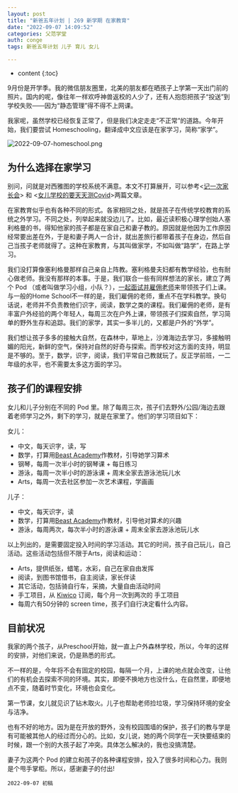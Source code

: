 ```yaml
---
layout: post
title: "新爸五年计划 | 269 新学期 在家教育"
date: "2022-09-07 14:09:52"
categories: 父范学堂
auth: conge
tags: 新爸五年计划 儿子 育儿 女儿

---
```

* content
{:toc}

9月份是开学季。我的微信朋友圈里，北美的朋友都在晒孩子上学第一天出门前的照片。国内的呢，像往年一样欢呼神兽返校的人少了，还有人抱怨把孩子“投送”到学校失败——因为“静态管理”得不得不上网课。

我家呢，虽然学校已经恢复正常了，但是我们决定走走“不正常”的道路。今年开始，我们要尝试 Homeschooling，翻译成中文应该是在家学习，简称“家学”。




![2022-09-07-homeschool.png](https://s2.loli.net/2022/09/08/e39v7ZAb5HzNUd1.png)

## 为什么选择在家学习

别问，问就是对西雅图的学校系统不满意。本文不打算展开，可以参考<[记一次家长会](/2022/02/20/NewDaddy-parent-meeting-kapka/)> 和 <[女儿学校的要天天测Covid](/2022/01/08/NewDaddy-Kapka-Covid-policy/)>两篇文章。

在家教育似乎也有各种不同的形式。各家相同之处，就是孩子在传统学校教育的系统之外学习。不同之处，列举起来就没边儿了。比如，最近读积极心理学创始人塞利格曼的书，得知他家的孩子都是在家自己和妻子教的。原因就是他因为工作原因经常要出差在外，于是和妻子两人一合计，就出差旅行都带着孩子在身边，然后自己当孩子老师就得了。这种在家教育，与其叫做家学，不如叫做“路学”，在路上学习。

我们没打算像塞利格曼那样自己亲自上阵教。塞利格曼夫妇都有教学经验，也有耐心做老师。我没有那样的本事。于是，我们联合一些有同样想法的家长，建立了两个 Pod （或者叫做学习小组，小队？），[一起面试并雇佣老师](/2022/04/10/NewDaddy-Storm/)来带领孩子们上课。与一般的Home School不一样的是，我们雇佣的老师，重点不在学科教学。换句话说，老师并不负责教他们识字，阅读，数学之类的课程。我们雇佣的老师，是有丰富户外经验的两个年轻人，每周三次在户外上课，带领孩子们探索自然，学习简单的野外生存和追踪。我们的家学，其实一多半儿的，又都是户外的“外学”。

我们想让孩子多多的接触大自然，在森林中，草地上，沙滩海边去学习，多接触明媚的阳光，新鲜的空气，保持对自然的好奇与探索。而学校对这方面的支持，明显是不够的。至于，数学，识字，阅读，我们平常自己教就玩了。反正学前班，一二年级的水平，也不需要太多这方面的学习。

## 孩子们的课程安排

女儿和儿子分别在不同的 Pod 里。除了每周三次，孩子们去野外/公园/海边去跟着老师学习之外，剩下的学习，就是在家里了。他们的学习项目如下：

女儿：
* 中文，每天识字，读，写
* 数学，打算用[Beast Academy](https://beastacademy.com/)作教材，引导她学习算术
* 钢琴，每周一次半小时的钢琴课 + 每日练习
* 游泳，每周一次半小时的游泳课 + 周末全家去游泳池玩儿水
* Arts，每周一次去社区参加一次艺术课程，学画画


儿子：
* 中文，每天识字，读
* 数学，打算用[Beast Academy](https://beastacademy.com/)作教材，引导他对算术的兴趣
* 游泳，每周两次，每次半小时的游泳课 + 周末全家去游泳池玩儿水

以上列出的，是需要固定投入时间的学习活动。其它的时间，孩子自己玩儿，自己活动。这些活动包括但不限于Arts，阅读和运动：

* Arts，提供纸张，蜡笔，水彩，自己在家自由发挥
* 阅读，到图书馆借书，自主阅读，家长伴读
* 其它活动，包括骑自行车，采摘，大量自由活动时间
* 手工项目，从 [Kiwico](https://www.kiwico.com/) 订阅，每个月一次到两次的 手工项目
* 每周六有50分钟的 screen time，孩子们自行决定看什么内容。

## 目前状况

我家的两个孩子，从Preschool开始，就一直上户外森林学校，所以，今年的这样的安排，对他们来说，仍是熟悉的形式。

不一样的是，今年将不会有固定的校园，每隔一个月，上课的地点就会改变，让他们的有机会去探索不同的环境。其实，即便不换地方也没什么，在自然里，即便地点不变，随着时节变化，环境也会变化。

第一节课，女儿就见识了钻木取火。儿子也帮助老师捡垃圾，学习保持环境的安全与洁净。

也有不好的地方。因为是在开放的野外，没有校园围墙的保护，孩子们的教与学是有可能被其他人的经过而分心的。比如，女儿说，她的两个同学在一天快要结束的时候，跟一个别的大孩子起了冲突。具体怎么解决的，我也没搞清楚。

妻子为这两个 Pod 的建立和孩子的各种课程安排，投入了很多时间和心力。我则是个甩手掌柜。所以，感谢妻子的付出!

```
2022-09-07 初稿
```
